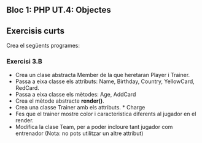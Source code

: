 ## Bloc 1: PHP UT.4: Objectes

## Exercisis curts

Crea el següents programes:

### Exercisi 3.B 

* Crea un clase abstracta Member de la que heretaran Player i Trainer.
* Passa a eixa classe els attributs: Name, Birthday, Country, YellowCard, RedCard.
* Passa a eixa classe els mètodes: Age, AddCard
* Crea el mètode abstracte **render()**.
* Crea una classe Trainer amb els attributs.
		* Charge
* Fes que el trainer mostre color i caracteristica diferents al jugador en el render. 
* Modifica la clase Team, per a poder incloure tant jugador com entrenador (Nota: no pots utilitzar un altre attribut)
		
		
